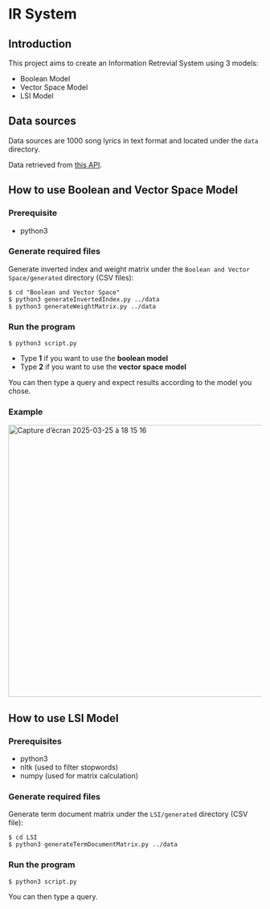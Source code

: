 # IR System

## Introduction

This project aims to create an Information Retrevial System using 3 models:
- Boolean Model
- Vector Space Model
- LSI Model

## Data sources

Data sources are 1000 song lyrics in text format and located under the `data` directory.

Data retrieved from [this API](https://lyricsovh.docs.apiary.io/#).

  
## How to use Boolean and Vector Space Model 

### Prerequisite
- python3

### Generate required files

Generate inverted index and weight matrix under the `Boolean and Vector Space/generated` directory (CSV files):
```
$ cd "Boolean and Vector Space"
$ python3 generateInvertedIndex.py ../data
$ python3 generateWeightMatrix.py ../data
```

### Run the program

```
$ python3 script.py
```

- Type **1** if you want to use the **boolean model**
- Type **2** if you want to use the **vector space model**

You can then type a query and expect results according to the model you chose. 

### Example

<img width="540" alt="Capture d’écran 2025-03-25 à 18 15 16" src="https://github.com/user-attachments/assets/26a790f9-7c81-4738-baf7-40bbb2764c65" />

## How to use LSI Model

### Prerequisites
- python3
- nltk (used to filter stopwords)
- numpy (used for matrix calculation)

### Generate required files

Generate term document matrix under the `LSI/generated` directory (CSV file):
```
$ cd LSI
$ python3 generateTermDocumentMatrix.py ../data
```

### Run the program

```
$ python3 script.py
```

You can then type a query.
